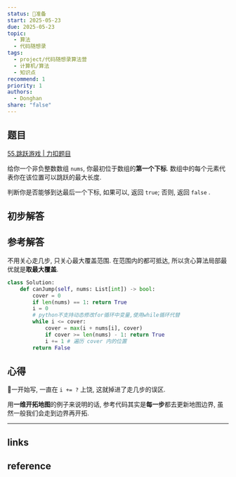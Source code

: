 ```yaml
---
status: 🧭准备
start: 2025-05-23
due: 2025-05-23
topic:
  - 算法
  - 代码随想录
tags:
  - project/代码随想录算法营
  - 计算机/算法
  - 知识点
recommend: 1
priority: 1
authors:
  - Donghan
share: "false"
---
```

## 题目
[55.跳跃游戏 | 力扣题目](https://leetcode.cn/problems/jump-game/description/)

给你一个非负整数数组 `nums`, 你最初位于数组的**第一个下标**. 数组中的每个元素代表你在该位置可以跳跃的最大长度.

判断你是否能够到达最后一个下标, 如果可以, 返回 `true`; 否则, 返回 `false` .
## 初步解答

## 参考解答
不用关心走几步, 只关心最大覆盖范围. 在范围内的都可抵达, 所以贪心算法局部最优就是**取最大覆盖**.
```python
class Solution:
    def canJump(self, nums: List[int]) -> bool:
        cover = 0
        if len(nums) == 1: return True
        i = 0
        # python不支持动态修改for循环中变量,使用while循环代替
        while i <= cover:
            cover = max(i + nums[i], cover)
            if cover >= len(nums) - 1: return True
            i += 1 # 遍历 cover 内的位置
        return False
```

## 心得
🚨一开始写, 一直在 `i += ?` 上饶, 这就掉进了走几步的误区.

用**一维开拓地图**的例子来说明的话, 参考代码其实是**每一步**都去更新地图边界, 虽然一般我们会走到边界再开拓.


---
## links


## reference
